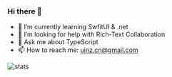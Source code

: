 ### Hi there 👋

- 🌱 I’m currently learning SwfitUI & .net
- 🤔 I’m looking for help with Rich-Text Collaboration
- 💬 Ask me about TypeScript
- 📫 How to reach me: [uinz.cn@gmail.com](uinz.cn@gmail.com)


![stats](https://github-readme-stats.vercel.app/api?username=uinz&show_icons=true&theme=nord)
